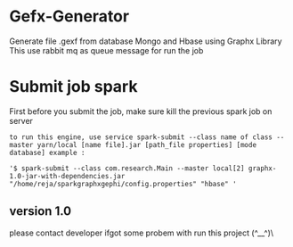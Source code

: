 # Gefx-Generator
Generate file .gexf from database Mongo and Hbase using Graphx Library
This use rabbit mq as queue message for run the job

# Submit job spark #
First before you submit the job, make sure kill the previous spark job on server

	to run this engine, use service spark-submit --class name of class --master yarn/local [name file].jar [path_file properties] [mode database] example :

    '$ spark-submit --class com.research.Main --master local[2] graphx-1.0-jar-with-dependencies.jar "/home/reja/sparkgraphxgephi/config.properties" "hbase" '

## version 1.0
please contact developer ifgot some probem with run this project \(^__^)\